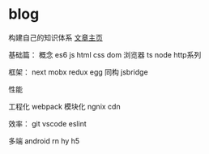 # blog
构建自己的知识体系 [文章主页](https://juejin.cn/user/3649990025815853/posts)

基础篇：
概念
es6
js
html
css
dom
浏览器
ts
node
http系列

框架：
next
mobx
redux
egg
同构
jsbridge

性能


工程化
webpack
模块化
ngnix
cdn

效率：
git
vscode
eslint

多端
android
rn
hy
h5





